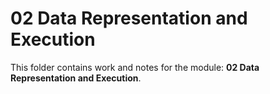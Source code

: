 # 02 Data Representation and Execution

This folder contains work and notes for the module: **02 Data Representation and Execution**.
